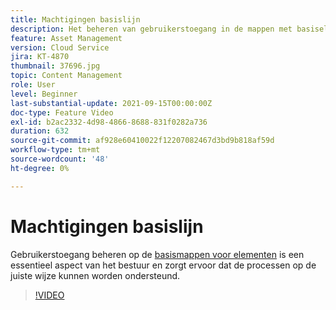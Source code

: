 ```yaml
---
title: Machtigingen basislijn
description: Het beheren van gebruikerstoegang in de mappen met basiselementen is een essentieel aspect van het beheer en zorgt ervoor dat de processen correct worden ondersteund.
feature: Asset Management
version: Cloud Service
jira: KT-4870
thumbnail: 37696.jpg
topic: Content Management
role: User
level: Beginner
last-substantial-update: 2021-09-15T00:00:00Z
doc-type: Feature Video
exl-id: b2ac2332-4d98-4866-8688-831f0282a736
duration: 632
source-git-commit: af928e60410022f12207082467d3bd9b818af59d
workflow-type: tm+mt
source-wordcount: '48'
ht-degree: 0%

---
```


# Machtigingen basislijn

Gebruikerstoegang beheren op de [basismappen voor elementen](./baseline-folders.md) is een essentieel aspect van het bestuur en zorgt ervoor dat de processen op de juiste wijze kunnen worden ondersteund.

>[!VIDEO](https://video.tv.adobe.com/v/37696?quality=12&learn=on)
